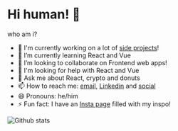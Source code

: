 # Hi human! 👋

who am i?

- 🔭 I'm currently working on a lot of [side projects](https://www.arsh.studio)!
- 🌱 I’m currently learning React and Vue
- 👯 I’m looking to collaborate on Frontend web apps!
- 🤔 I'm looking for help with React and Vue
- 💬 Ask me about React, crypto and donuts
- 📫 How to reach me: [email](mailto:Arsh99.In@gmail.com?subject=Hi%20Human&body=What%20up%20dawgg!%20), [Linkedin](https://www.linkedin.com/in/arsh99in/) and [social](https://https://www.instagram.com/arsh.web/)
- 😄 Pronouns: he/him
- ⚡ Fun fact: I have an [Insta page](https://https://www.instagram.com/arsh.web/) filled with my inspo!

![Github stats](https://github-readme-stats.vercel.app/api?username=Arshxz)
